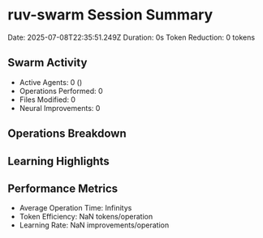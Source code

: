 # ruv-swarm Session Summary
Date: 2025-07-08T22:35:51.249Z
Duration: 0s
Token Reduction: 0 tokens

## Swarm Activity
- Active Agents: 0 ()
- Operations Performed: 0
- Files Modified: 0
- Neural Improvements: 0

## Operations Breakdown


## Learning Highlights


## Performance Metrics
- Average Operation Time: Infinitys
- Token Efficiency: NaN tokens/operation
- Learning Rate: NaN improvements/operation
